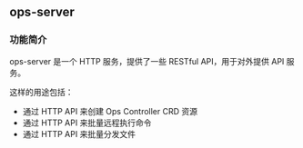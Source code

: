 ## ops-server

### 功能简介

ops-server 是一个 HTTP 服务，提供了一些 RESTful API，用于对外提供 API 服务。

这样的用途包括：

- 通过 HTTP API 来创建 Ops Controller CRD 资源
- 通过 HTTP API 来批量远程执行命令
- 通过 HTTP API 来批量分发文件